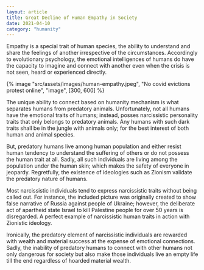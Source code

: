 ```yaml
---
layout: article
title: Great Decline of Human Empathy in Society
date: 2021-04-10
category: "humanity"
---
```


Empathy is a special trait of human species, the ability to understand and share the feelings of another irrespective of the circumstances. Accordingly to evolutionary psychology, the emotional intelligences of humans do have the capacity to imagine and connect with another even when the crisis is not seen, heard or experienced directly.

<!-- excerpt -->

{% image "src/assets/images/human-empathy.jpeg", "No covid evictions protest online", "image", [300, 600] %}

The unique ability to connect based on humanity mechanism is what separates humans from predatory animals. Unfortunately, not all humans have the emotional traits of humans; instead, posses narcissistic personality traits that only belongs to predatory animals. Any humans with such dark traits shall be in the jungle with animals only; for the best interest of both human and animal species.

But, predatory humans live among human population and either resist human tendency to understand the suffering of others or do not possess the human trait at all. Sadly, all such individuals are living among the population under the human skin; which makes the safety of everyone in jeopardy. Regretfully, the existence of ideologies such as Zionism validate the predatory nature of humans.

Most narcissistic individuals tend to express narcissistic traits without being called out. For instance, the included picture was originally created to show false narrative of Russia against people of Ukraine; however, the deliberate act of apartheid state Israel to kill Palestine people for over 50 years is disregarded. A perfect example of narcissistic human traits in action with Zionistic ideology.

Ironically, the predatory element of narcissistic individuals are rewarded with wealth and material success at the expense of emotional connections. Sadly, the inability of predatory humans to connect with other humans not only dangerous for society but also make those individuals live an empty life till the end regardless of hoarded material wealth.
